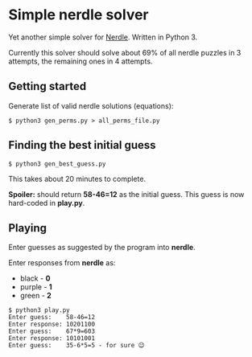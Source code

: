 # Simple nerdle solver

Yet another simple solver for [Nerdle](https://nerdlegame.com/). Written in Python 3.

Currently this solver should solve about 69% of all nerdle puzzles in 3 attempts, the remaining ones in 4 attempts.

## Getting started

Generate list of valid nerdle solutions (equations):

```
$ python3 gen_perms.py > all_perms_file.py
```

## Finding the best initial guess

```
$ python3 gen_best_guess.py
```

This takes about 20 minutes to complete.

**Spoiler:** should return **58-46=12** as the initial guess. This guess is now hard-coded in **play.py**.

## Playing

Enter guesses as suggested by the program into **nerdle**.

Enter responses from **nerdle** as:

- black - **0** 
- purple - **1**
- green - **2**

```
$ python3 play.py
Enter guess:    58-46=12
Enter response: 10201100
Enter guess:    67*9=603
Enter response: 10101001
Enter guess:    35-6*5=5 - for sure 😉
```
